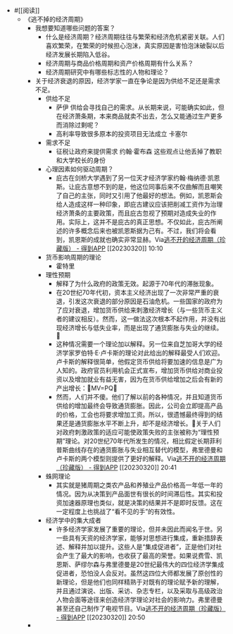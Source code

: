 - #[[阅读]]
    - 《逃不掉的经济周期》
        - 我想要知道哪些问题的答案？
            - 什么是经济周期？经济周期往往与繁荣和经济危机紧密关联。人们喜欢繁荣，在繁荣的时候担心泡沫，真实原因是害怕泡沫破裂以后经济发展长期陷入低谷。
            - 经济周期与商品价格周期和资产价格周期有什么关系？
            - 经济周期研究中有哪些标志性的人物和理论？
        - 关于经济衰退的原因，经济学家一直在争论是因为供给不足还是需求不足。
            - 供给不足
                - 萨伊 供给会寻找自己的需求。从长期来说，可能确实如此，但在经济萧条期，本来商品就卖不出去，怎么又能通过生产更多而消除过剩呢？
                - 高利率导致很多原本的投资项目无法成立 卡塞尔
            - 需求不足
                - 征税让政府来提供需求 约翰·霍布森 这些观点让他丢掉了教职和大学校长的身份
            - 心理因素如何驱动周期？
                - 庇古在剑桥大学遇到了另一位天才经济学家约翰·梅纳德·凯恩斯。让庇古意想不到的是，他这位同事后来不仅曲解而且嘲笑了自己的主张，同时又引用了他最好的想法。例如，凯恩斯会给人造成这样一种印象，即庇古建议应该把削减工资作为治理经济萧条的主要政策，而且庇古忽视了预期对造成失业的作用。实际上，这并不是庇古的真正思想。不仅如此，庇古所阐述的许多概念后来也被凯恩斯据为己有。不过，我们将会看到，凯恩斯的成就也确实非常显赫。Via[逃不开的经济周期（珍藏版） - 得到APP](https://www.dedao.cn/ebook/reader?id=z4R9BQ7pP4ZEaXYkx8KvRdljeyqo608dgN01m2bMAO9NnDL7gBGQr5VzJqrvmEVN) [[20230320]] 10:10
            - 货币影响周期的理论
                - 霍特里
            - 理性预期
                - 解释了为什么政府的政策无效。起源于70年代的滞胀现象。
                - 在20世纪70年代初，资本主义经济出现了一次非常严重的衰退，引发这次衰退的部分原因是石油危机。一些国家的政府为了应对衰退，增加货币供给来刺激经济增长（与一些货币主义者的建议相反）。然而，这一做法这次根本不起作用，并没有出现经济增长与低失业率，而是出现了通货膨胀与失业的继续。🌱
                - 这种情况需要一个理论加以解释。另一位来自芝加哥大学的经济学家罗伯特·E·卢卡斯的理论对此给出的解释最受人们欢迎。卢卡斯的解释很简单，他假定货币供给将要加速的信息是广为人知的。政府官员利用机会正式宣布，增加货币供给对商业投资以及增加就业有益无害，因为在货币供给增加之后会有新的产出增长：🌱MV=PQ🌱
                - 然而，人们并不傻。他们了解以前的各种情况，并且知道货币供给的增加最终会导致通货膨胀。因此，公司会立即提高产品的价格，工会也将要求增加工资。所以，很遗憾最终得到的结果还是通货膨胀水平不断上升，却不是经济增长。🌱关于人们对政府刺激政策的适应可能使政策失败的主张被称为“理性预期”理论。对20世纪70年代所发生的情况，相比假定长期菲利普斯曲线存在的通货膨胀与失业相互替代的模型，弗里德曼和卢卡斯的两个模型则提供了更好的解释。Via[逃不开的经济周期（珍藏版） - 得到APP](https://www.dedao.cn/ebook/reader?id=z4R9BQ7pP4ZEaXYkx8KvRdljeyqo608dgN01m2bMAO9NnDL7gBGQr5VzJqrvmEVN) [[20230320]] 20:41
            - 蛛网理论
                - 其实就是猪周期之类农产品和养殖业产品价格高一年低一年的情况。因为从决策到产品面世有很长的时间滞后性。其实和投资加速器原理也类似，就是决策的结果并不是即时反馈。这在一定程度上也挑战了“看不见的手”的有效性。
            - 经济学中的集大成者
                - 许多经济学家发展了重要的理论，但并未因此而闻名于世。另一些具有天资的经济学家，能够对思想进行集成，重新措辞表述、解释并加以提升。这些人是“集成促进者”，正是他们对社会产生了最大的影响，也收获了最高的荣誉。如果说费雪、凯恩斯、萨缪尔森与弗里德曼是20世纪最伟大的四位经济学集成促进者，恐怕没人会反对。虽然这四位大师都发展了原创性的新理论，但是他们也同样精熟于对既有的理论赋予新的理解，并且通过演说、出版、采访、杂志专栏，以及采取与高级政治人物会面等途径来创造经济学理论对社会的影响力。弗里德曼甚至还自己制作了电视节目。Via[逃不开的经济周期（珍藏版） - 得到APP](https://www.dedao.cn/ebook/reader?id=z4R9BQ7pP4ZEaXYkx8KvRdljeyqo608dgN01m2bMAO9NnDL7gBGQr5VzJqrvmEVN) [[20230320]] 20:50
        - 
